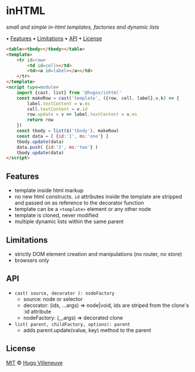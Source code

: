 <!-- markdownlint-disable MD004 MD007 MD010 MD041 MD022 MD024 MD032 MD036 -->
# inHTML

*small and simple in-html templates, factories and dynamic lists*

• [Features](#features) • [Limitations](#limitations) • [API](#api) • [License](#license)

```html
<table><tbody></tbody></table>
<template>
	<tr id=row>
		<td id=cell></td>
		<td><a id=label></a></td>
	</tr>
</template>
<script type=module>
	import {cast, list} from '@hugov/inhtml'
	const makeRow = cast('template', ({row, cell, label},v,k) => {
		label.textContent = v.ms
		cell.textContent = v.id
		row.update = v => label.textContent = v.ms
		return row
	})
	const tbody = list($('tbody'), makeRow)
	const data = [ {id:'1', ms:'one'} ]
	tbody.update(data)
	data.push( {id:'2', ms:'two'} )
	tbody.update(data)
</script>
```

## Features

* template inside html markup
* no new html constructs. `id` attributes inside the template are stripped and passed on as reference to the decorator function
* template can be a `<template>` element or any other node
* template is cloned, never modified
* multiple dynamic lists within the same parent

## Limitations

* strictly DOM element creation and manipulations (no router, no store)
* browsers only

## API

* `cast( source, decorator ): nodeFactory`
  * source: node or selector
  * decorator: (ids, ...args) => node|void, ids are striped from the clone's :id attribute
  * nodeFactory: (,,,args) => decorated clone
* `list( parent, childFactory, options): parent`
  * adds parent.update(value, key) method to the parent

## License

[MIT](http://www.opensource.org/licenses/MIT) © [Hugo Villeneuve](https://github.com/hville)
